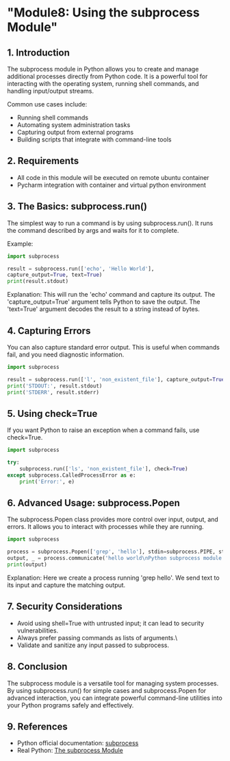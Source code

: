 # "Module8: Using the subprocess Module"


## 1. Introduction

The subprocess module in Python allows you to create and manage
additional processes directly from Python code. It is a powerful tool
for interacting with the operating system, running shell commands, and
handling input/output streams.

Common use cases include:
- Running shell commands
- Automating system administration tasks
- Capturing output from external programs
- Building scripts that integrate with command-line tools

## 2. Requirements
- All code in this module will be executed on remote ubuntu container
- Pycharm integration with container and virtual python environment

## 3. The Basics: subprocess.run()
The simplest way to run a command is by using subprocess.run(). It runs
the command described by args and waits for it to complete.

Example:
```python
import subprocess

result = subprocess.run(['echo', 'Hello World'],
capture_output=True, text=True)
print(result.stdout)
```


Explanation: This will run the \'echo\' command and capture its output.
The \'capture_output=True\' argument tells Python to save the output.
The \'text=True\' argument decodes the result to a string instead of
bytes.

## 4. Capturing Errors

You can also capture standard error output. 
This is useful when commands fail, and you need diagnostic information.

```python
import subprocess

result = subprocess.run(['l', 'non_existent_file'], capture_output=True, text=True)
print('STDOUT:', result.stdout)
print('STDERR', result.stderr)
```

## 5. Using check=True

If you want Python to raise an exception when a command fails, use check=True.

```python
import subprocess

try:
    subprocess.run(['ls', 'non_existent_file'], check=True)
except subprocess.CalledProcessError as e:
    print('Error:', e)
```

## 6. Advanced Usage: subprocess.Popen

The subprocess.Popen class provides more control over input, output, and
errors. It allows you to interact with processes while they are running.

```python
import subprocess

process = subprocess.Popen(['grep', 'hello'], stdin=subprocess.PIPE, stdout=subprocess.PIPE, text=True)
output, _ = process.communicate('hello world\nPython subprocess module')
print(output)
```

Explanation: Here we create a process running \'grep hello\'. We send
text to its input and capture the matching output.

## 7. Security Considerations

- Avoid using shell=True with untrusted input; it can lead to security vulnerabilities.
- Always prefer passing commands as lists of arguments.\
- Validate and sanitize any input passed to subprocess.

## 8. Conclusion

The subprocess module is a versatile tool for managing system processes.
By using subprocess.run() for simple cases and subprocess.Popen for
advanced interaction, you can integrate powerful command-line utilities
into your Python programs safely and effectively.

## 9. References
- Python official documentation: [subprocess](https://docs.python.org/3/library/subprocess.html)
- Real Python: [The subprocess Module](https://realpython.com/python-subprocess/)